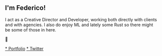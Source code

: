 

## I'm Federico!

I act as a Creative Director and Developer, working both directly with clients and with agencies. I also do enjoy ML and lately some Rust so there might be some of those in here.

👀 

[* Portfolio](http://federic.ooo/) [* Twitter](https://twitter.com/fdcooo)  


